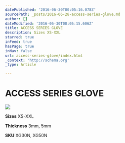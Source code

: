 ```yaml
---
datePublished: '2016-06-30T00:05:16.078Z'
sourcePath: _posts/2016-06-28-access-series-glove.md
author: []
dateModified: '2016-06-30T00:05:15.606Z'
title: ACCESS SERIES GLOVE
description: Sizes XS-XXL
starred: true
inFeed: true
hasPage: true
inNav: false
url: access-series-glove/index.html
_context: 'http://schema.org'
_type: Article

---
```

# ACCESS SERIES GLOVE
![](https://imgflo.herokuapp.com/graph/vahj1ThiexotieMo/d4397a3956f3806da0cc436a677a677c/croprotate.jpg?cropheight=771&cropwidth=703&degrees=0&input=https%3A%2F%2Fthe-grid-user-content.s3-us-west-2.amazonaws.com%2F616c1671-e66f-4d7c-8ad2-ff92918f3529.jpg&x=0&y=8)

**Sizes** XS-XXL

**Thickness** 3mm, 5mm

**SKU** XG30N, XG50N